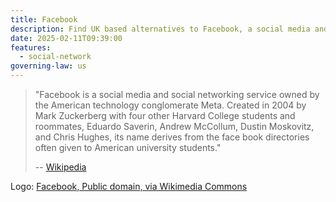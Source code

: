 ```yaml
---
title: Facebook
description: Find UK based alternatives to Facebook, a social media and social networking service owned by the American technology conglomerate Meta.
date: 2025-02-11T09:39:00
features:
  - social-network
governing-law: us
---
```

> "Facebook is a social media and social networking service owned by the American technology conglomerate Meta. Created in 2004 by Mark Zuckerberg with four other Harvard College students and roommates, Eduardo Saverin, Andrew McCollum, Dustin Moskovitz, and Chris Hughes, its name derives from the face book directories often given to American university students."
>
> -- [Wikipedia](https://en.wikipedia.org/wiki/Facebook)

Logo: [Facebook, Public domain, via Wikimedia Commons](https://commons.wikimedia.org/wiki/File:2021_Facebook_icon.svg)